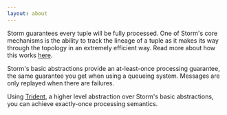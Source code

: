 ```yaml
---
layout: about
---
```


Storm guarantees every tuple will be fully processed. One of Storm's core mechanisms is the ability to track the lineage of a tuple as it makes its way through the topology in an extremely efficient way. Read more about how this works [here](/documentation/Guaranteeing-message-processing.html).

Storm's basic abstractions provide an at-least-once processing guarantee, the same guarantee you get when using a queueing system. Messages are only replayed when there are failures.

Using [Trident](/documentation/Trident-tutorial.html), a higher level abstraction over Storm's basic abstractions, you can achieve exactly-once processing semantics.

